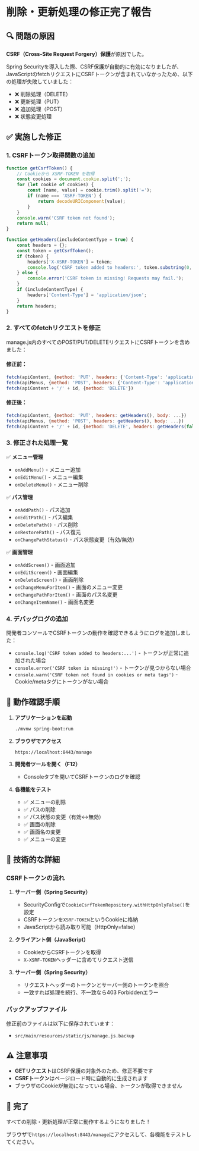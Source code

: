 # 削除・更新処理の修正完了報告

## 🔍 問題の原因

**CSRF（Cross-Site Request Forgery）保護**が原因でした。

Spring Securityを導入した際、CSRF保護が自動的に有効になりましたが、JavaScriptのfetchリクエストにCSRFトークンが含まれていなかったため、以下の処理が失敗していました：

- ❌ 削除処理（DELETE）
- ❌ 更新処理（PUT）
- ❌ 追加処理（POST）
- ❌ 状態変更処理

## ✅ 実施した修正

### 1. **CSRFトークン取得関数の追加**

```javascript
function getCsrfToken() {
    // Cookieから XSRF-TOKEN を取得
    const cookies = document.cookie.split(';');
    for (let cookie of cookies) {
        const [name, value] = cookie.trim().split('=');
        if (name === 'XSRF-TOKEN') {
            return decodeURIComponent(value);
        }
    }
    console.warn('CSRF token not found');
    return null;
}

function getHeaders(includeContentType = true) {
    const headers = {};
    const token = getCsrfToken();
    if (token) {
        headers['X-XSRF-TOKEN'] = token;
        console.log('CSRF token added to headers:', token.substring(0, 10) + '...');
    } else {
        console.error('CSRF token is missing! Requests may fail.');
    }
    if (includeContentType) {
        headers['Content-Type'] = 'application/json';
    }
    return headers;
}
```

### 2. **すべてのfetchリクエストを修正**

manage.js内のすべてのPOST/PUT/DELETEリクエストにCSRFトークンを含めました：

#### 修正前：

```javascript
fetch(apiContent, {method: 'PUT', headers: {'Content-Type': 'application/json'}, body: ...})
fetch(apiMenus, {method: 'POST', headers: {'Content-Type': 'application/json'}, body: ...})
fetch(apiContent + '/' + id, {method: 'DELETE'})
```

#### 修正後：

```javascript
fetch(apiContent, {method: 'PUT', headers: getHeaders(), body: ...})
fetch(apiMenus, {method: 'POST', headers: getHeaders(), body: ...})
fetch(apiContent + '/' + id, {method: 'DELETE', headers: getHeaders(false)})
```

### 3. **修正された処理一覧**

✅ **メニュー管理**

- `onAddMenu()` - メニュー追加
- `onEditMenu()` - メニュー編集
- `onDeleteMenu()` - メニュー削除

✅ **パス管理**

- `onAddPath()` - パス追加
- `onEditPath()` - パス編集
- `onDeletePath()` - パス削除
- `onRestorePath()` - パス復元
- `onChangePathStatus()` - パス状態変更（有効/無効）

✅ **画面管理**

- `onAddScreen()` - 画面追加
- `onEditScreen()` - 画面編集
- `onDeleteScreen()` - 画面削除
- `onChangeMenuForItem()` - 画面のメニュー変更
- `onChangePathForItem()` - 画面のパス名変更
- `onChangeItemName()` - 画面名変更

### 4. **デバッグログの追加**

開発者コンソールでCSRFトークンの動作を確認できるようにログを追加しました：

- `console.log('CSRF token added to headers:...')` - トークンが正常に追加された場合
- `console.error('CSRF token is missing!')` - トークンが見つからない場合
- `console.warn('CSRF token not found in cookies or meta tags')` - Cookie/metaタグにトークンがない場合

## 🚀 動作確認手順

1. **アプリケーションを起動**
   ```bash
   ./mvnw spring-boot:run
   ```

2. **ブラウザでアクセス**
   ```
   https://localhost:8443/manage
   ```

3. **開発者ツールを開く（F12）**
    - Consoleタブを開いてCSRFトークンのログを確認

4. **各機能をテスト**
    - ✅ メニューの削除
    - ✅ パスの削除
    - ✅ パス状態の変更（有効↔無効）
    - ✅ 画面の削除
    - ✅ 画面名の変更
    - ✅ メニューの変更

## 📝 技術的な詳細

### CSRFトークンの流れ

1. **サーバー側（Spring Security）**
    - SecurityConfigで`CookieCsrfTokenRepository.withHttpOnlyFalse()`を設定
    - CSRFトークンを`XSRF-TOKEN`というCookieに格納
    - JavaScriptから読み取り可能（HttpOnly=false）

2. **クライアント側（JavaScript）**
    - CookieからCSRFトークンを取得
    - `X-XSRF-TOKEN`ヘッダーに含めてリクエスト送信

3. **サーバー側（Spring Security）**
    - リクエストヘッダーのトークンとサーバー側のトークンを照合
    - 一致すれば処理を続行、不一致なら403 Forbiddenエラー

### バックアップファイル

修正前のファイルは以下に保存されています：

- `src/main/resources/static/js/manage.js.backup`

## ⚠️ 注意事項

- **GETリクエスト**はCSRF保護の対象外のため、修正不要です
- **CSRFトークン**はページロード時に自動的に生成されます
- ブラウザのCookieが無効になっている場合、トークンが取得できません

## 🎉 完了

すべての削除・更新処理が正常に動作するようになりました！

ブラウザで`https://localhost:8443/manage`にアクセスして、各機能をテストしてください。

